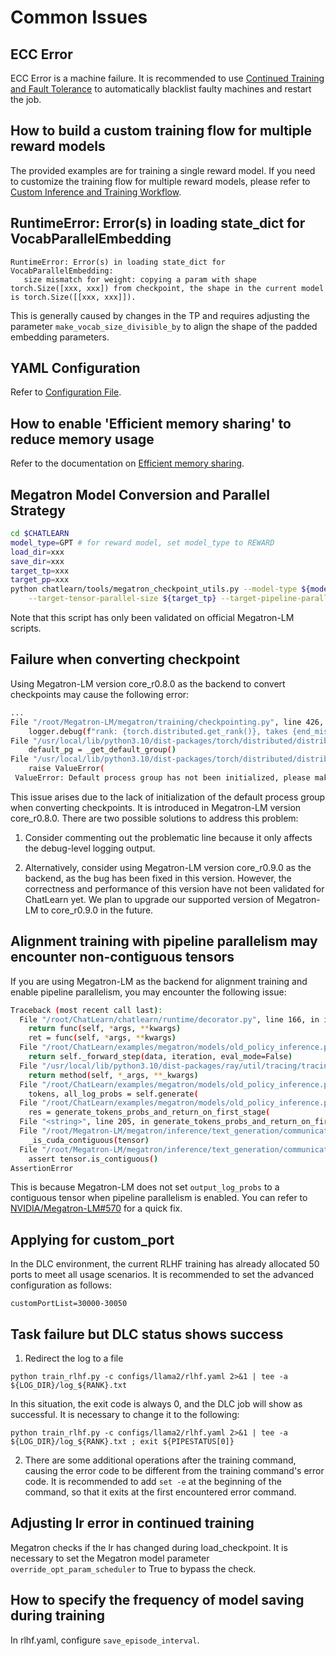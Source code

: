 # Common Issues

## ECC Error

ECC Error is a machine failure. It is recommended to use [Continued Training and Fault Tolerance](tutorial/continue_train.md) to automatically blacklist faulty machines and restart the job.

## How to build a custom training flow for multiple reward models
The provided examples are for training a single reward model. If you need to customize the training flow for multiple reward models, please refer to [Custom Inference and Training Workflow](tutorial/custom_model_flow.md).

## RuntimeError: Error(s) in loading state_dict for VocabParallelEmbedding

```
RuntimeError: Error(s) in loading state_dict for VocabParallelEmbedding:
   size mismatch for weight: copying a param with shape torch.Size([xxx, xxx]) from checkpoint, the shape in the current model is torch.Size([[xxx, xxx]]).
```

This is generally caused by changes in the TP and requires adjusting the parameter `make_vocab_size_divisible_by` to align the shape of the padded embedding parameters.

## YAML Configuration

Refer to [Configuration File](config_yaml.md).

## How to enable 'Efficient memory sharing' to reduce memory usage

Refer to the documentation on [Efficient memory sharing](tutorial/ems.md).

## Megatron Model Conversion and Parallel Strategy

```bash
cd $CHATLEARN
model_type=GPT # for reward model, set model_type to REWARD
load_dir=xxx
save_dir=xxx
target_tp=xxx
target_pp=xxx
python chatlearn/tools/megatron_checkpoint_utils.py --model-type ${model_type} --load-dir ${load_dir} --save-dir ${save_dir} \
    --target-tensor-parallel-size ${target_tp} --target-pipeline-parallel-size ${target_pp}
```

Note that this script has only been validated on official Megatron-LM scripts.

## Failure when converting checkpoint

Using Megatron-LM version core_r0.8.0 as the backend to convert checkpoints may cause the following error:

```bash
...
File "/root/Megatron-LM/megatron/training/checkpointing.py", line 426, in save_checkpoint
    logger.debug(f"rank: {torch.distributed.get_rank()}, takes {end_misc - start_misc} to finalize ckpt save ")
File "/usr/local/lib/python3.10/dist-packages/torch/distributed/distributed_c10d.py", line 1779, in get_rank
    default_pg = _get_default_group()
File "/usr/local/lib/python3.10/dist-packages/torch/distributed/distributed_c10d.py", line 1001, in _get_default_group
    raise ValueError(
 ValueError: Default process group has not been initialized, please make sure to call init_process_group.
```

This issue arises due to the lack of initialization of the default process group when converting checkpoints. It is introduced in Megatron-LM version core_r0.8.0. There are two possible solutions to address this problem:


1. Consider commenting out the problematic line because it only affects the debug-level logging output.

2. Alternatively, consider using Megatron-LM version core_r0.9.0 as the backend, as the bug has been fixed in this version. However, the correctness and performance of this version have not been validated for ChatLearn yet. We plan to upgrade our supported version of Megatron-LM to core_r0.9.0 in the future.

## Alignment training with pipeline parallelism may encounter non-contiguous tensors

If you are using Megatron-LM as the backend for alignment training and enable pipeline parallelism, you may encounter the following issue:

```bash
Traceback (most recent call last):
  File "/root/ChatLearn/chatlearn/runtime/decorator.py", line 166, in inner
    return func(self, *args, **kwargs)
    ret = func(self, *args, **kwargs)
  File "/root/ChatLearn/examples/megatron/models/old_policy_inference.py", line 408, in forward_step
    return self._forward_step(data, iteration, eval_mode=False)
  File "/usr/local/lib/python3.10/dist-packages/ray/util/tracing/tracing_helper.py", line 467, in _resume_span
    return method(self, *_args, **_kwargs)
  File "/root/ChatLearn/examples/megatron/models/old_policy_inference.py", line 362, in _forward_step
    tokens, all_log_probs = self.generate(
  File "/root/ChatLearn/examples/megatron/models/old_policy_inference.py", line 290, in generate
    res = generate_tokens_probs_and_return_on_first_stage(
  File "<string>", line 205, in generate_tokens_probs_and_return_on_first_stage 
  File "/root/Megatron-LM/megatron/inference/text_generation/communication.py", line 95, in broadcast_from_last_to_first_pipeline_stage
    _is_cuda_contiguous(tensor)
  File "/root/Megatron-LM/megatron/inference/text_generation/communication.py", line 55, in _is_cuda_contiguous
    assert tensor.is_contiguous()
AssertionError
```

This is because Megatron-LM does not set `output_log_probs` to a contiguous tensor when pipeline parallelism is enabled. You can refer to [NVIDIA/Megatron-LM#570](https://github.com/NVIDIA/Megatron-LM/pull/570) for a quick fix.


## Applying for custom_port
In the DLC environment, the current RLHF training has already allocated 50 ports to meet all usage scenarios. It is recommended to set the advanced configuration as follows:
```
customPortList=30000-30050
```
## Task failure but DLC status shows success
1. Redirect the log to a file
```
python train_rlhf.py -c configs/llama2/rlhf.yaml 2>&1 | tee -a ${LOG_DIR}/log_${RANK}.txt
```
In this situation, the exit code is always 0, and the DLC job will show as successful. It is necessary to change it to the following:
```
python train_rlhf.py -c configs/llama2/rlhf.yaml 2>&1 | tee -a ${LOG_DIR}/log_${RANK}.txt ; exit ${PIPESTATUS[0]}
```
2. There are some additional operations after the training command, causing the error code to be different from the training command's error code. It is recommended to add `set -e` at the beginning of the command, so that it exits at the first encountered error command.
## Adjusting lr error in continued training
Megatron checks if the lr has changed during load_checkpoint. It is necessary to set the Megatron model parameter `override_opt_param_scheduler` to True to bypass the check.
## How to specify the frequency of model saving during training
In rlhf.yaml, configure `save_episode_interval`.
